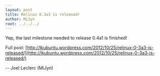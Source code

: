 ```yaml
---
layout: post
title: Relinux 0.3a3 is released!
author: MiJyn
root: ../../../
---
```

Yep, the last milestone needed to release 0.4a1 is finished!

Full post: [http://lkubuntu.wordpress.com/2012/10/25/relinux-0-3a3-is-released/](http://lkubuntu.wordpress.com/2012/10/25/relinux-0-3a3-is-released/)

-- Joel Leclerc (MiJyn)
